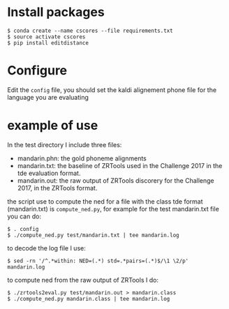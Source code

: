 

# Install packages

    $ conda create --name cscores --file requirements.txt  
    $ source activate cscores
    $ pip install editdistance 

# Configure 

Edit the `config` file, you should set the kaldi alignement phone file for the
language you are evaluating

# example of use 

In the test directory I include three files:

- mandarin.phn: the gold phoneme alignments
- mandarin.txt: the baseline of ZRTools used in the Challenge 2017 in the 
                tde evaluation format.
- mandarin.out: the raw output of ZRTools discorery for the Challenge 2017, in the
                ZRTools format.

the script use to compute the ned for a file with the class tde format (mandarin.txt) is 
`compute_ned.py`, for example for the test mandarin.txt file you can do:

    $ . config
    $ ./compute_ned.py test/mandarin.txt | tee mandarin.log

to decode the log file I use:

    $ sed -rn '/^.*within: NED=(.*) std=.*pairs=(.*)$/\1 \2/p' mandarin.log

to compute ned from the raw output of ZRTools I do:

    $ ./zrtools2eval.py test/mandarin.out > mandarin.class 
    $ ./compute_ned.py mandarin.class | tee mandarin.log


